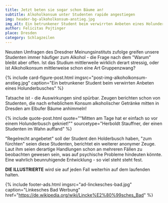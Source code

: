 ```yaml
---
title: Jetzt beten sie sogar schon Bäume an!
subtitle: Alkoholkonsum unter Studenten rapide angestiegen
img: header-bg-alkoholkonsum-anstieg.jpg
img_alt: Ein betrunkener Student beim verwirrten Anbeten eines Holunderbusches
author: Felicitas Pojtinger
place: Dresden
category: Schlagzeilen
---
```


Neusten Umfragen des Dresdner Meinungsinstituts zufolge greifen unsere Studenten immer häufiger zum Alkohol - die Frage nach dem "Warum" bleibt aber offen. Ist das Studium mittlerweile wirklich derart stressig, oder ist Alkoholkonsum mittlerweise schon eine Art Gruppenzwang?

{% include card-figure-post.html
  imgsrc="post-img-alkoholkonsum-anstieg.jpg"
  caption="Ein betrunkener Student beim verwirrten Anbeten eines Holunderbusches"
 %}

Tatsache ist - die Auswirkungen sind spürbar. Zeugen berichten schon von Studenten, die nach erheblichem Konsum alkoholischer Getränke mitten in Dresden am Elbufer Bäume anhimmeln!

{% include quote-post.html
  quote="\"Mitten am Tage hat er einfach so vor einem Holunderbusch gekniet!\""
  sourcetype="Herboldt Stauffner, der einen Studenten im Wahn auffand"
%}

"Regelrecht angebetet" soll der Student den Holderbusch haben, "zum fürchten" seien diese Studenten, berichtet ein weiterer anonymer Zeuge. Laut ihm seien derartige Handlungen schon an mehreren Fällen zu beobachten gewesen sein, was auf psychische Probleme hindeuten könnte. Eine wahrlich beunruhigende Entwicklung - so viel steht steht fest. 

**DIE ILLUSTRIERTE** wird sie auf jeden Fall weiterhin auf dem laufenden halten.

{% include footer-ads.html 
  imgsrc="ad-linckesches-bad.jpg"
  caption="Linkesches Bad Werbung"
  href="https://de.wikipedia.org/wiki/Lincke%E2%80%99sches_Bad"
%}
<!-- https://de.wikipedia.org/wiki/Lincke%E2%80%99sches_Bad -->
<!-- http://www.imdb.com/name/nm1312584/ -->
<!-- https://www.saechsische-dampfschiffahrt.de/fahrten/ueberblick/ -->
<!-- http://daskaffeehaus.us/ -->
<!-- https://die-illustrierte.github.io/ -->
<!-- http://rvwg.de/home/ REMOVE ARCHIVARIUS -->
<!-- https://www.lovescout24.de/ -->
<!-- http://azon.xarch.at/framez.htm -->